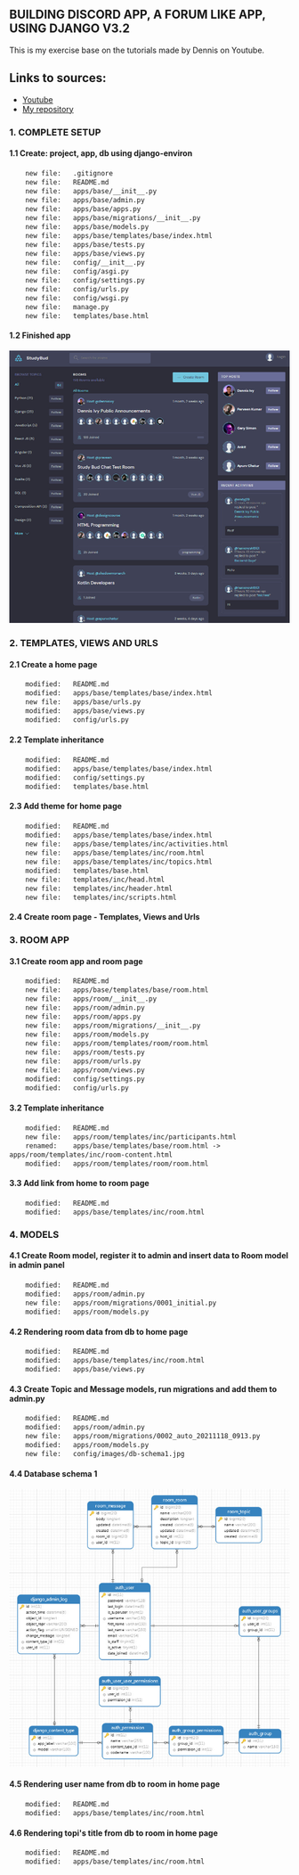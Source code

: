 ## BUILDING DISCORD APP, A FORUM LIKE APP, USING DJANGO V3.2

This is my exercise base on the tutorials made by Dennis on Youtube.

## Links to sources:
* [Youtube](https://www.youtube.com/watch?v=PtQiiknWUcI&t=3930s)
* [My repository](https://github.com/gurnitha/django-dennis-discordforumapplike)


### 1. COMPLETE SETUP


#### 1.1 Create: project, app, db using django-environ

        new file:   .gitignore
        new file:   README.md
        new file:   apps/base/__init__.py
        new file:   apps/base/admin.py
        new file:   apps/base/apps.py
        new file:   apps/base/migrations/__init__.py
        new file:   apps/base/models.py
        new file:   apps/base/templates/base/index.html
        new file:   apps/base/tests.py
        new file:   apps/base/views.py
        new file:   config/__init__.py
        new file:   config/asgi.py
        new file:   config/settings.py
        new file:   config/urls.py
        new file:   config/wsgi.py
        new file:   manage.py
        new file:   templates/base.html


#### 1.2 Finished app

![Algorithm schema](./config/images/fns-app.jpg)


### 2. TEMPLATES, VIEWS AND URLS


#### 2.1 Create a home page

        modified:   README.md
        modified:   apps/base/templates/base/index.html
        new file:   apps/base/urls.py
        modified:   apps/base/views.py
        modified:   config/urls.py


#### 2.2 Template inheritance

        modified:   README.md
        modified:   apps/base/templates/base/index.html
        modified:   config/settings.py
        modified:   templates/base.html


#### 2.3 Add theme for home page

        modified:   README.md
        modified:   apps/base/templates/base/index.html
        new file:   apps/base/templates/inc/activities.html
        new file:   apps/base/templates/inc/room.html
        new file:   apps/base/templates/inc/topics.html
        modified:   templates/base.html
        new file:   templates/inc/head.html
        new file:   templates/inc/header.html
        new file:   templates/inc/scripts.html


#### 2.4 Create room page - Templates, Views and Urls


### 3. ROOM APP


#### 3.1 Create room app and room page

        modified:   README.md
        new file:   apps/base/templates/base/room.html
        new file:   apps/room/__init__.py
        new file:   apps/room/admin.py
        new file:   apps/room/apps.py
        new file:   apps/room/migrations/__init__.py
        new file:   apps/room/models.py
        new file:   apps/room/templates/room/room.html
        new file:   apps/room/tests.py
        new file:   apps/room/urls.py
        new file:   apps/room/views.py
        modified:   config/settings.py
        modified:   config/urls.py


#### 3.2 Template inheritance

        modified:   README.md
        new file:   apps/room/templates/inc/participants.html
        renamed:    apps/base/templates/base/room.html -> apps/room/templates/inc/room-content.html
        modified:   apps/room/templates/room/room.html


#### 3.3 Add link from home to room page

        modified:   README.md
        modified:   apps/base/templates/inc/room.html


### 4. MODELS


#### 4.1 Create Room model, register it to admin and insert data to Room model in admin panel

        modified:   README.md
        modified:   apps/room/admin.py
        new file:   apps/room/migrations/0001_initial.py
        modified:   apps/room/models.py


#### 4.2 Rendering room data from db to home page

        modified:   README.md
        modified:   apps/base/templates/inc/room.html
        modified:   apps/base/views.py


#### 4.3 Create Topic and Message models, run migrations and add them to admin.py

        modified:   README.md
        modified:   apps/room/admin.py
        new file:   apps/room/migrations/0002_auto_20211118_0913.py
        modified:   apps/room/models.py
        new file:   config/images/db-schema1.jpg


#### 4.4 Database schema 1

![Algorithm schema](./config/images/db-schema1.jpg)


#### 4.5 Rendering user name from db to room in home page

        modified:   README.md
        modified:   apps/base/templates/inc/room.html


#### 4.6 Rendering topi's title from db to room in home page

        modified:   README.md
        modified:   apps/base/templates/inc/room.html
























































































































































































